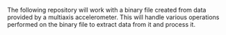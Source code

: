 The following repository will work with a binary file created from data provided by a multiaxis accelerometer.
This will handle various operations performed on the binary file to extract data from it and process it. 
